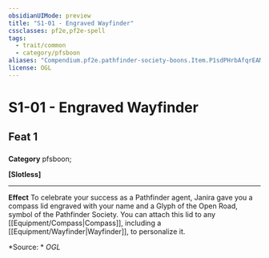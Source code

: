 ```yaml
---
obsidianUIMode: preview
title: "S1-01 - Engraved Wayfinder"
cssclasses: pf2e,pf2e-spell
tags:
  - trait/common
  - category/pfsboon
aliases: "Compendium.pf2e.pathfinder-society-boons.Item.P1sdPHrbAfqrEAM3"
license: OGL
---
```

# S1-01 - Engraved Wayfinder
## Feat 1
### 

**Category** pfsboon; 




**\[Slotless\]**

* * *

**Effect** To celebrate your success as a Pathfinder agent, Janira gave you a compass lid engraved with your name and a Glyph of the Open Road, symbol of the Pathfinder Society. You can attach this lid to any [[Equipment/Compass|Compass]], including a [[Equipment/Wayfinder|Wayfinder]], to personalize it.

*Source: *
*OGL*